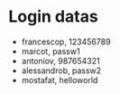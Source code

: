 # Login datas
- francescop, 123456789
- marcot, passw1 
- antoniov, 987654321
- alessandrob, passw2
- mostafat, helloworld
